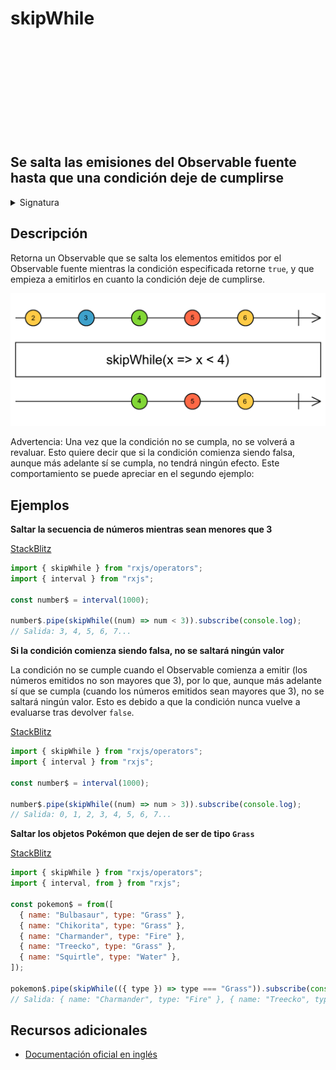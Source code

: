 <div class="page-heading">

# skipWhile

<a target="_blank" href="https://github.com/ReactiveX/rxjs/blob/master/src/internal/operators/skipWhile.ts">
<svg>
  <use xlink:href="/assets/icons/github.svg#github"></use>
</svg>
</a>
</div>

<h2 class="subtitle"> Se salta las emisiones del Observable fuente hasta que una condición deje de cumplirse
</h2>

<details>
<summary>Signatura</summary>

### Firma

`skipWhile<T>(predicate: (value: T, index: number) => boolean): MonoTypeOperatorFunction<T>`

### Parámetros

<table>
<tr><td>predicate</td><td>Una función para comprobar cada elemento emitido por el Observable fuente.</td></tr>
</table>

### Retorna

`MonoTypeOperatorFunction<T>`: Un Observable que comienza a emitir las emisiones del Observable fuente cuando la condición especificada en la función `predicate` retorne `false`.

</details>

## Descripción

Retorna un Observable que se salta los elementos emitidos por el Observable fuente mientras la condición especificada retorne `true`, y que empieza a emitirlos en cuanto la condición deje de cumplirse.

<img src="assets/images/marble-diagrams/filtering/skipWhile.png" alt="Diagrama de canicas del operador skipWhile">

Advertencia: Una vez que la condición no se cumpla, no se volverá a revaluar. Esto quiere decir que si la condición comienza siendo falsa, aunque más adelante sí se cumpla, no tendrá ningún efecto. Este comportamiento se puede apreciar en el segundo ejemplo:

## Ejemplos

**Saltar la secuencia de números mientras sean menores que 3**

<a target="_blank" href="https://stackblitz.com/edit/rxjs-skipwhile-1?file=index.ts">StackBlitz</a>

```javascript
import { skipWhile } from "rxjs/operators";
import { interval } from "rxjs";

const number$ = interval(1000);

number$.pipe(skipWhile((num) => num < 3)).subscribe(console.log);
// Salida: 3, 4, 5, 6, 7...
```

**Si la condición comienza siendo falsa, no se saltará ningún valor**

La condición no se cumple cuando el Observable comienza a emitir (los números emitidos no son mayores que 3), por lo que, aunque más adelante sí que se cumpla (cuando los números emitidos sean mayores que 3), no se saltará ningún valor. Esto es debido a que la condición nunca vuelve a evaluarse tras devolver `false`.

<a target="_blank" href="https://stackblitz.com/edit/rxjs-skipwhile-2?file=index.ts">StackBlitz</a>

```javascript
import { skipWhile } from "rxjs/operators";
import { interval } from "rxjs";

const number$ = interval(1000);

number$.pipe(skipWhile((num) => num > 3)).subscribe(console.log);
// Salida: 0, 1, 2, 3, 4, 5, 6, 7...
```

**Saltar los objetos Pokémon que dejen de ser de tipo `Grass`**

<a target="_blank" href="https://stackblitz.com/edit/rxjs-skipwhile-3?file=index.ts">StackBlitz</a>

```javascript
import { skipWhile } from "rxjs/operators";
import { interval, from } from "rxjs";

const pokemon$ = from([
  { name: "Bulbasaur", type: "Grass" },
  { name: "Chikorita", type: "Grass" },
  { name: "Charmander", type: "Fire" },
  { name: "Treecko", type: "Grass" },
  { name: "Squirtle", type: "Water" },
]);

pokemon$.pipe(skipWhile(({ type }) => type === "Grass")).subscribe(console.log);
// Salida: { name: "Charmander", type: "Fire" }, { name: "Treecko", type: "Grass" }, { name: "Squirtle", type: "Water" }
```

## Recursos adicionales

- [Documentación oficial en inglés](https://rxjs-dev.firebaseapp.com/api/operators/skipWhile)
